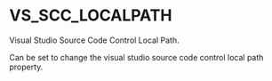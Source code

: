   

# VS_SCC_LOCALPATH  
Visual Studio Source Code Control Local Path.  

Can be set to change the visual studio source code control local path
property.  

